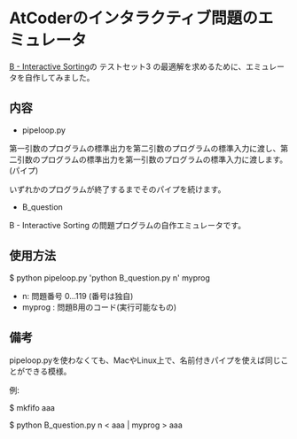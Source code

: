 # AtCoderのインタラクティブ問題のエミュレータ

[B - Interactive Sorting](https://atcoder.jp/contests/practice/tasks/practice_2)の テストセット3 の最適解を求めるために、エミュレータを自作してみました。

## 内容
* pipeloop.py

第一引数のプログラムの標準出力を第二引数のプログラムの標準入力に渡し、第二引数のプログラムの標準出力を第一引数のプログラムの標準入力に渡します。(パイプ)

いずれかのプログラムが終了するまでそのパイプを続けます。

* B_question

B - Interactive Sorting の問題プログラムの自作エミュレータです。


## 使用方法
$ python pipeloop.py 'python B_question.py n' myprog

* n: 問題番号 0...119 (番号は独自)
* myprog : 問題B用のコード(実行可能なもの)

## 備考
pipeloop.pyを使わなくても、MacやLinux上で、名前付きパイプを使えば同じことができる模様。

例:

$ mkfifo aaa

$ python B_question.py n < aaa | myprog > aaa
